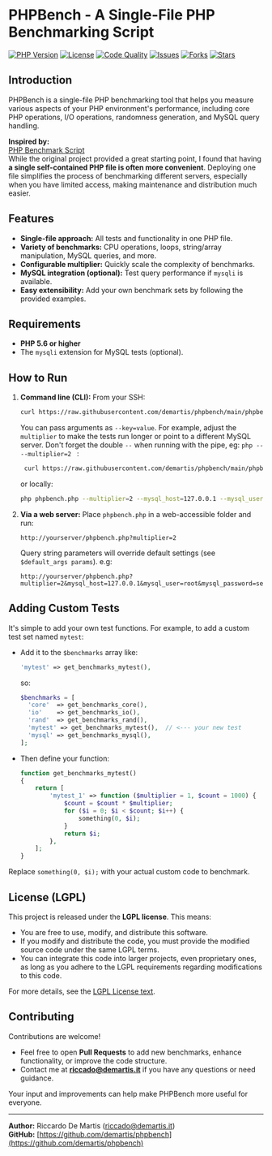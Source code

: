 # PHPBench - A Single-File PHP Benchmarking Script

[![PHP Version](https://img.shields.io/badge/PHP-%5E5.6-blue.svg)](https://www.php.net/)
[![License](https://img.shields.io/badge/license-LGPL-green.svg)](https://opensource.org/licenses/LGPL-3.0)
[![Code Quality](https://img.shields.io/scrutinizer/g/demartis/phpbench/main.svg)](https://scrutinizer-ci.com/g/demartis/phpbench/)
[![Issues](https://img.shields.io/github/issues/demartis/phpbench.svg)](https://github.com/demartis/phpbench/issues)
[![Forks](https://img.shields.io/github/forks/demartis/phpbench.svg)](https://github.com/demartis/phpbench/network/members)
[![Stars](https://img.shields.io/github/stars/demartis/phpbench.svg?style=social)](https://github.com/demartis/phpbench/stargazers)

## Introduction

PHPBench is a single-file PHP benchmarking tool that helps you measure various aspects of your PHP environment's performance, including core PHP operations, I/O operations, randomness generation, and MySQL query handling.

**Inspired by:**  
[PHP Benchmark Script](https://github.com/sergix44/php-benchmark-script)  
While the original project provided a great starting point, I found that having **a single self-contained PHP file is often more convenient**. Deploying one file simplifies the process of benchmarking different servers, especially when you have limited access, making maintenance and distribution much easier.

## Features

- **Single-file approach:** All tests and functionality in one PHP file.
- **Variety of benchmarks:** CPU operations, loops, string/array manipulation, MySQL queries, and more.
- **Configurable multiplier:** Quickly scale the complexity of benchmarks.
- **MySQL integration (optional):** Test query performance if `mysqli` is available.
- **Easy extensibility:** Add your own benchmark sets by following the provided examples.

## Requirements

- **PHP 5.6 or higher**  
- The `mysqli` extension for MySQL tests (optional).

## How to Run

1. **Command line (CLI):**
   From your SSH:
   ```bash
   curl https://raw.githubusercontent.com/demartis/phpbench/main/phpbench.php | php
   ```
   You can pass arguments as `--key=value`. For example, adjust the `multiplier` to make the tests run longer or point to a different MySQL server.
   Don't forget the double `--` when running with the pipe, eg: `php -- --multiplier=2 ` :
   ```bash
    curl https://raw.githubusercontent.com/demartis/phpbench/main/phpbench.php | php -- --multiplier=2 
   ``` 

   or locally:
   ```bash
   php phpbench.php --multiplier=2 --mysql_host=127.0.0.1 --mysql_user=root --mysql_password=secret
   ```
   
  

3. **Via a web server:**
   Place `phpbench.php` in a web-accessible folder and run:
   ```text
   http://yourserver/phpbench.php?multiplier=2
   ```
   
   Query string parameters will override default settings (see `$default_args params`).
   e.g:
   ```text
   http://yourserver/phpbench.php?multiplier=2&mysql_host=127.0.0.1&mysql_user=root&mysql_password=secret
   ```

## Adding Custom Tests

It's simple to add your own test functions. For example, to add a custom test set named `mytest`:

- Add it to the `$benchmarks` array like:
  ```php
  'mytest' => get_benchmarks_mytest(),
  ```
  so:
  ```php
  $benchmarks = [
    'core'  => get_benchmarks_core(),
    'io'    => get_benchmarks_io(),
    'rand'  => get_benchmarks_rand(),
    'mytest' => get_benchmarks_mytest(),  // <--- your new test
    'mysql' => get_benchmarks_mysql(),
  ];
  ```



- Then define your function:

  ```php
  function get_benchmarks_mytest()
  {
      return [
          'mytest_1' => function ($multiplier = 1, $count = 1000) {
              $count = $count * $multiplier;
              for ($i = 0; $i < $count; $i++) {
                  something(0, $i);
              }
              return $i;
          },
      ];
  }
  ```

Replace `something(0, $i);` with your actual custom code to benchmark.

## License (LGPL)

This project is released under the **LGPL license**. This means:
- You are free to use, modify, and distribute this software.
- If you modify and distribute the code, you must provide the modified source code under the same LGPL terms.
- You can integrate this code into larger projects, even proprietary ones, as long as you adhere to the LGPL requirements regarding modifications to this code.

For more details, see the [LGPL License text](https://www.gnu.org/licenses/lgpl-3.0.html).

## Contributing

Contributions are welcome!  
- Feel free to open **Pull Requests** to add new benchmarks, enhance functionality, or improve the code structure.
- Contact me at **riccado@demartis.it** if you have any questions or need guidance.

Your input and improvements can help make PHPBench more useful for everyone.

----------------------------------------------------------------------------------------

**Author:** Riccardo De Martis (<riccado@demartis.it>)  
**GitHub:** [https://github.com/demartis/phpbench](https://github.com/demartis/phpbench)
